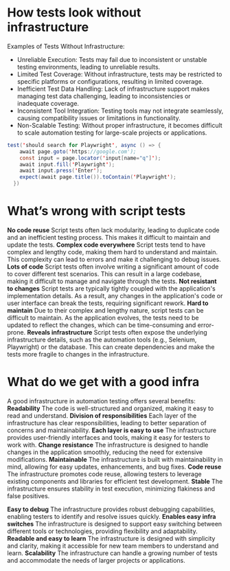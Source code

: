 # How tests look without infrastructure
Examples of Tests Without Infrastructure:

- Unreliable Execution: Tests may fail due to inconsistent or unstable testing environments, leading to unreliable results.
- Limited Test Coverage: Without infrastructure, tests may be restricted to specific platforms or configurations, resulting in limited coverage.
- Inefficient Test Data Handling: Lack of infrastructure support makes managing test data challenging, leading to inconsistencies or inadequate coverage.
- Inconsistent Tool Integration: Testing tools may not integrate seamlessly, causing compatibility issues or limitations in functionality.
- Non-Scalable Testing: Without proper infrastructure, it becomes difficult to scale automation testing for large-scale projects or applications.
```java
test('should search for Playwright', async () => {
    await page.goto('https://google.com');
    const input = page.locator('input[name="q"]');
    await input.fill('Playwright');
    await input.press('Enter');
    expect(await page.title()).toContain('Playwright');
  })
```
# What’s wrong with script tests
**No code reuse**
Script tests often lack modularity, leading to duplicate code and an inefficient testing process. 
This makes it difficult to maintain and update the tests.
**Complex code everywhere**
 Script tests tend to have complex and lengthy code, making them hard to understand and maintain. 
This complexity can lead to errors and make it challenging to debug issues.
**Lots of code**
Script tests often involve writing a significant amount of code to cover different test scenarios. 
This can result in a large codebase, making it difficult to manage and navigate through the tests.
**Not resistant to changes**
Script tests are typically tightly coupled with the application's implementation details. 
As a result, any changes in the application's code or user interface can break the tests, requiring significant rework.
**Hard to maintain**
Due to their complex and lengthy nature, script tests can be difficult to maintain. 
As the application evolves, the tests need to be updated to reflect the changes, which can be time-consuming and error-prone.
**Reveals infrastructure** 
Script tests often expose the underlying infrastructure details, such as the automation tools (e.g., Selenium, Playwright) or the database. 
This can create dependencies and make the tests more fragile to changes in the infrastructure.
# What do we get with a good infra
A good infrastructure in automation testing offers several benefits:
**Readability**
The code is well-structured and organized, making it easy to read and understand.
**Division of responsibilities**
Each layer of the infrastructure has clear responsibilities, leading to better separation of concerns and maintainability.
**Each layer is easy to use**
The infrastructure provides user-friendly interfaces and tools, making it easy for testers to work with.
**Change resistance**
The infrastructure is designed to handle changes in the application smoothly, reducing the need for extensive modifications.
**Maintainable**
The infrastructure is built with maintainability in mind, allowing for easy updates, enhancements, and bug fixes.
**Code reuse**
The infrastructure promotes code reuse, allowing testers to leverage existing components and libraries for efficient test development.
**Stable**
The infrastructure ensures stability in test execution, minimizing flakiness and false positives.

**Easy to debug**
The infrastructure provides robust debugging capabilities, enabling testers to identify and resolve issues quickly.
**Enables easy infra switches**
The infrastructure is designed to support easy switching between different tools or technologies, providing flexibility and adaptability.
**Readable and easy to learn**
The infrastructure is designed with simplicity and clarity, making it accessible for new team members to understand and learn.
**Scalability**
The infrastructure can handle a growing number of tests and accommodate the needs of larger projects or applications.
